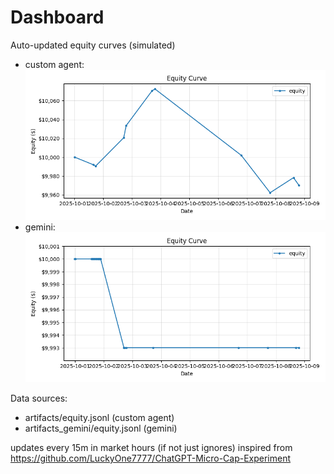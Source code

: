 # Dashboard

Auto-updated equity curves (simulated)

- custom agent: ![Equity Curve](artifacts/equity.png?v=42c219a)
- gemini: ![Equity Curve (Gemini)](artifacts_gemini/equity.png?v=42c219a)

Data sources:
- artifacts/equity.jsonl (custom agent)
- artifacts_gemini/equity.jsonl (gemini)

updates every 15m in market hours (if not just ignores)
inspired from https://github.com/LuckyOne7777/ChatGPT-Micro-Cap-Experiment